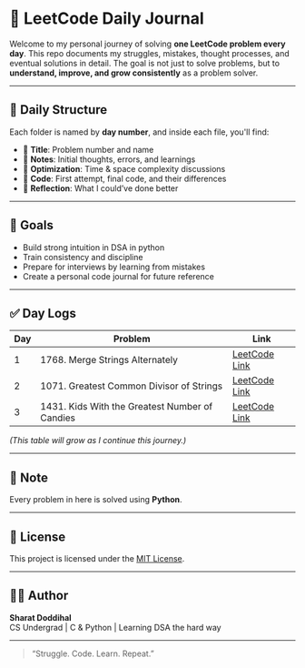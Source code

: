 # 🧠 LeetCode Daily Journal

Welcome to my personal journey of solving **one LeetCode problem every day**. This repo documents my struggles, mistakes, thought processes, and eventual solutions in detail. The goal is not just to solve problems, but to **understand, improve, and grow consistently** as a problem solver.

---

## 📅 Daily Structure

Each folder is named by **day number**, and inside each file, you'll find:

- 📌 **Title**: Problem number and name  
- 🧠 **Notes**: Initial thoughts, errors, and learnings  
- 🧪 **Optimization**: Time & space complexity discussions  
- 🧾 **Code**: First attempt, final code, and their differences  
- 🔁 **Reflection**: What I could’ve done better

---

## 🚀 Goals

- Build strong intuition in DSA in python  
- Train consistency and discipline  
- Prepare for interviews by learning from mistakes  
- Create a personal code journal for future reference

---

## ✅ Day Logs

| Day | Problem | Link |
|-----|---------|------|
| 1 | 1768. Merge Strings Alternately | [LeetCode Link](https://leetcode.com/problems/merge-strings-alternately/description/?envType=study-plan-v2&envId=leetcode-75) |
| 2 | 1071. Greatest Common Divisor of Strings | [LeetCode Link](https://leetcode.com/problems/greatest-common-divisor-of-strings/?envType=study-plan-v2&envId=leetcode-75) |
| 3 | 1431. Kids With the Greatest Number of Candies | [LeetCode Link](https://leetcode.com/problems/kids-with-the-greatest-number-of-candies/description/?envType=study-plan-v2&envId=leetcode-75) |

_(This table will grow as I continue this journey.)_

---

## 📝 Note

Every problem in here is solved using **Python**.

---

## 📜 License

This project is licensed under the [MIT License](LICENSE).

---

## 🙋‍♂️ Author

**Sharat Doddihal**  
CS Undergrad | C & Python | Learning DSA the hard way

---

> “Struggle. Code. Learn. Repeat.”

